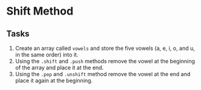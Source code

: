 # Shift Method
## Tasks
1. Create an array called `vowels` and store the five vowels (a, e, i, o, and u, in the same order) into it.
2. Using the `.shift` and `.push` methods remove the vowel at the beginning of the array and place it at the end.
3. Using the `.pop` and `.unshift` method remove the vowel at the end and place it again at the beginning.
